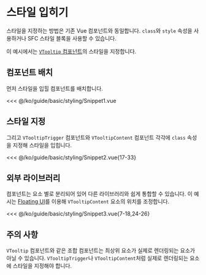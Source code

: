 <script setup lang="ts">
import Snippet1 from "./Snippet1.vue";
import Snippet2 from "./Snippet2.vue";
import Snippet3 from "./Snippet3.vue";
</script>

# 스타일 입히기

스타일을 지정하는 방법은 기존 Vue 컴포넌트와 동일합니다. `class`와 `style` 속성을 사용하거나 SFC 스타일 블록을 사용할 수 있습니다.

이 예시에서는 [`VTooltip` 컴포넌트](/ko/components/tooltip)의 스타일을 지정합니다.

## 컴포넌트 배치

먼저 스타일을 입힐 컴포넌트를 배치합니다.

<VComponentPreview style="justify-content: flex-start; gap: 0; height: 90px;">
  <Snippet1 />
</VComponentPreview>

<<< @/ko/guide/basic/styling/Snippet1.vue

## 스타일 지정

그리고 `VTooltipTrigger` 컴포넌트와 `VTooltipContent` 컴포넌트 각각에 `class` 속성을 지정해 스타일을 입힙니다.

<VComponentPreview style="justify-content: flex-start; gap: 0; height: 116px;">
  <Snippet2 />
</VComponentPreview>

<<< @/ko/guide/basic/styling/Snippet2.vue{17-33}

## 외부 라이브러리

컴포넌트는 요소 별로 분리되어 있어 다른 라이브러리와 쉽게 통합할 수 있습니다. 이 예시는 [Floating UI](https://floating-ui.com/)를 이용해 `VTooltipContent` 요소의 위치를 조정합니다.

<VComponentPreview style="justify-content: flex-start; gap: 0;">
  <Snippet3 />
</VComponentPreview>

<<< @/ko/guide/basic/styling/Snippet3.vue{7-18,24-26}

## 주의 사항

`VTooltip` 컴포넌트와 같은 조합 컴포넌트는 최상위 요소가 실제로 렌더링되는 요소가 아닐 수 있습니다. `VTooltipTrigger`나 `VTooltipContent`처럼 실제로 렌더링되는 요소에 스타일을 지정해야 합니다.
